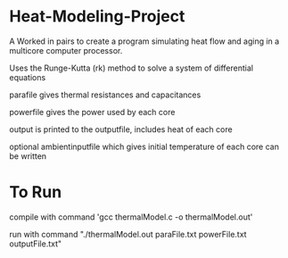 # Heat-Modeling-Project


A Worked in pairs to create a program simulating heat flow and aging in a multicore computer processor.

Uses the Runge-Kutta (rk) method to solve a system of differential equations

parafile gives thermal resistances and capacitances

powerfile gives the power used by each core

output is printed to the outputfile, includes heat of each core

optional ambientinputfile which gives initial temperature of each core can be written

# To Run

compile with command 'gcc thermalModel.c -o thermalModel.out'

run with command "./thermalModel.out paraFile.txt powerFile.txt outputFile.txt"


